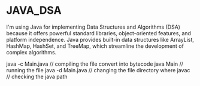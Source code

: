 # JAVA_DSA
I'm using Java for implementing Data Structures and Algorithms (DSA) because it offers powerful standard libraries, object-oriented features, and platform independence. Java provides built-in data structures like ArrayList, HashMap, HashSet, and TreeMap, which streamline the development of complex algorithms. 


java -c Main.java // compiling the file convert into bytecode
java Main // running the file
java -d Main.java // changing the file directory
where javac // checking the java path

